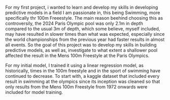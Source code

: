For my first project, i wanted to learn and develop my skills in developing predictive models in a field I am passionate in, this being Swimming, more specifically thr 100m Freeestyle. The main reason beehind choosing this as controversily, the 2024 Paris Olympic pool was only 2.1m in depth compared to the usual 3m of depth, which some believe, myself included, may have resulted in slower times than what was expected, especially since the world championships from the previous year had faster results in almost all events. So the goal of this project was to develop my skills in building predictive models, as well as, investigate to what extent a shallower pool affected the result in the Mens 100m Freestyle at the Paris Olympics.

For my initial model, I trained it using a linear regression model, as historically, times in the 100m freestyle and in the sport of swimming have continued to decrease. To start with, a kaggle dataset that included every result in swimming at the olympics since its inception was cleaned so that only results from the Mens 100m Freestyle from 1972 onwards were included for model training. 
